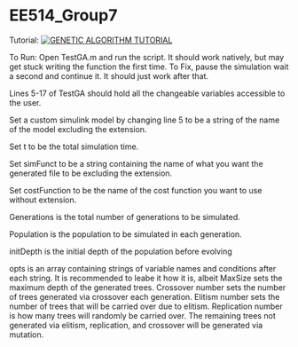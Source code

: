 # EE514_Group7
Tutorial: [![GENETIC ALGORITHM TUTORIAL](https://www.mathworks.com/responsive_image/165/120/0/0/0/cache/matlabcentral/mlc-downloads/downloads/submissions/35623/versions/5/screenshot.jpg)](https://www.youtube.com/watch?v=dQw4w9WgXcQ)

To Run: Open TestGA.m and run the script. It should work natively, but may get stuck writing the function the first time. To Fix, pause the simulation wait a second and continue it. It should just work after that.

Lines 5-17 of TestGA should hold all the changeable variables accessible to the user.

Set a custom simulink model by changing line 5 to be a string of the name of the model excluding the extension.

Set t to be the total simulation time.

Set simFunct to be a string containing the name of what you want the generated file to be excluding the extension.

Set costFunction to be the name of the cost function you want to use without extension.

Generations is the total number of generations to be simulated.

Population is the population to be simulated in each generation.

initDepth is the initial depth of the population before evolving

opts is an array containing strings of variable names and conditions after each string. It is recommended to leabe it how it is, albeit MaxSize sets the maximum depth of the generated trees. Crossover number sets the number of trees generated via crossover each generation. Elitism number sets the number of trees that will be carried over due to elitism. Replication number is how many trees will randomly be carried over. The remaining trees not generated via elitism, replication, and crossover will be generated via mutation.
